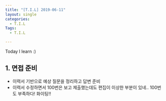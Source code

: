 ```yaml
---
title: "[T.I.L] 2019-06-11"
layout: single
categories:
  - T.I.L
Tags:
  - T.I.L

---
```

Today I learn :)     

   
## 1. 면접 준비  
  - 이력서 기반으로 예상 질문을 정리하고 답변 준비  
  - 이력서 수정하면서 100번은 보고 제출했는데도 편집이 이상한 부분이 있네.. 100번도 부족하다! 화이팅!! 

  